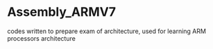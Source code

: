 # Assembly_ARMV7
codes written to prepare exam of architecture, used for learning ARM processors architecture 
